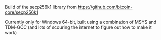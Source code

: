 Build of the secp256k1 library from https://github.com/bitcoin-core/secp256k1

Currently only for Windows 64-bit, built using a combination of MSYS and TDM-GCC (and lots of scouring the internet to figure out how to make it work)
